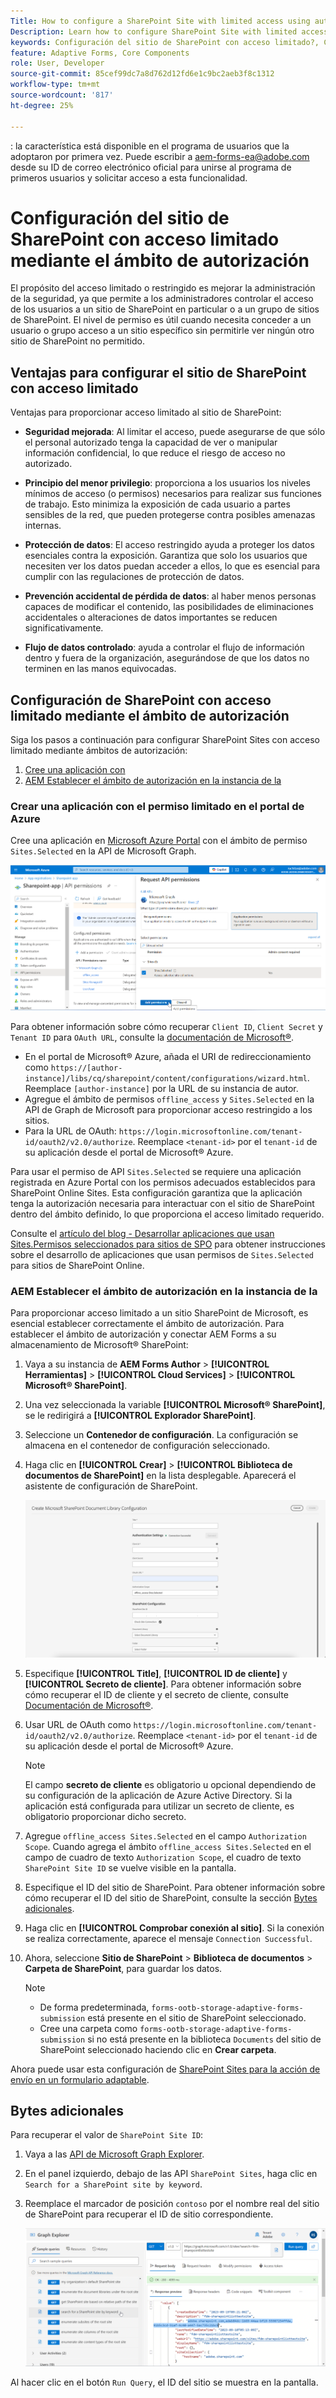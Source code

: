 ```yaml
---
Title: How to configure a SharePoint Site with limited access using authorization scope?
Description: Learn how to configure SharePoint Site with limited access using the authorization scope.
keywords: Configuración del sitio de SharePoint con acceso limitado?, Configuración de SharePoint con acceso limitado, Uso del ámbito de autorización para limitar el acceso al sitio de SharePoint.
feature: Adaptive Forms, Core Components
role: User, Developer
source-git-commit: 85cef99dc7a8d762d12fd6e1c9bc2aeb3f8c1312
workflow-type: tm+mt
source-wordcount: '817'
ht-degree: 25%

---
```



<span class="preview">: la característica está disponible en el programa de usuarios que la adoptaron por primera vez. Puede escribir a aem-forms-ea@adobe.com desde su ID de correo electrónico oficial para unirse al programa de primeros usuarios y solicitar acceso a esta funcionalidad. </span>

# Configuración del sitio de SharePoint con acceso limitado mediante el ámbito de autorización

El propósito del acceso limitado o restringido es mejorar la administración de la seguridad, ya que permite a los administradores controlar el acceso de los usuarios a un sitio de SharePoint en particular o a un grupo de sitios de SharePoint. El nivel de permiso es útil cuando necesita conceder a un usuario o grupo acceso a un sitio específico sin permitirle ver ningún otro sitio de SharePoint no permitido.

## Ventajas para configurar el sitio de SharePoint con acceso limitado

Ventajas para proporcionar acceso limitado al sitio de SharePoint:

* **Seguridad mejorada**: Al limitar el acceso, puede asegurarse de que sólo el personal autorizado tenga la capacidad de ver o manipular información confidencial, lo que reduce el riesgo de acceso no autorizado.

* **Principio del menor privilegio**: proporciona a los usuarios los niveles mínimos de acceso (o permisos) necesarios para realizar sus funciones de trabajo. Esto minimiza la exposición de cada usuario a partes sensibles de la red, que pueden protegerse contra posibles amenazas internas.

* **Protección de datos**: El acceso restringido ayuda a proteger los datos esenciales contra la exposición. Garantiza que solo los usuarios que necesiten ver los datos puedan acceder a ellos, lo que es esencial para cumplir con las regulaciones de protección de datos.

* **Prevención accidental de pérdida de datos**: al haber menos personas capaces de modificar el contenido, las posibilidades de eliminaciones accidentales o alteraciones de datos importantes se reducen significativamente.

* **Flujo de datos controlado**: ayuda a controlar el flujo de información dentro y fuera de la organización, asegurándose de que los datos no terminen en las manos equivocadas.

## Configuración de SharePoint con acceso limitado mediante el ámbito de autorización

Siga los pasos a continuación para configurar SharePoint Sites con acceso limitado mediante ámbitos de autorización:

1. [Cree una aplicación con ](#create-an-application-with-the-limited-permission-in-the-azure-portal)
1. [AEM Establecer el ámbito de autorización en la instancia de la](#set-the-authorization-scope-at-aem-instance)

### Crear una aplicación con el permiso limitado en el portal de Azure

Cree una aplicación en [Microsoft Azure Portal](https://portal.azure.com/#home) con el ámbito de permiso `Sites.Selected` en la API de Microsoft Graph.

![Sitio seleccionado de SharePoint](/help/forms/assets/sharepoint-selected-site.png)

Para obtener información sobre cómo recuperar `Client ID`, `Client Secret` y `Tenant ID` para `OAuth URL`, consulte la [documentación de Microsoft®](https://learn.microsoft.com/es-es/graph/auth-register-app-v2).
* En el portal de Microsoft® Azure, añada el URI de redireccionamiento como `https://[author-instance]/libs/cq/sharepoint/content/configurations/wizard.html`. Reemplace `[author-instance]` por la URL de su instancia de autor.
* Agregue el ámbito de permisos `offline_access` y `Sites.Selected` en la API de Graph de Microsoft para proporcionar acceso restringido a los sitios.
* Para la URL de OAuth: `https://login.microsoftonline.com/tenant-id/oauth2/v2.0/authorize`. Reemplace `<tenant-id>` por el `tenant-id` de su aplicación desde el portal de Microsoft® Azure.

Para usar el permiso de API `Sites.Selected` se requiere una aplicación registrada en Azure Portal con los permisos adecuados establecidos para SharePoint Online Sites. Esta configuración garantiza que la aplicación tenga la autorización necesaria para interactuar con el sitio de SharePoint dentro del ámbito definido, lo que proporciona el acceso limitado requerido.

Consulte el [artículo del blog - Desarrollar aplicaciones que usan Sites.Permisos seleccionados para sitios de SPO](https://techcommunity.microsoft.com/t5/microsoft-sharepoint-blog/develop-applications-that-use-sites-selected-permissions-for-spo/ba-p/3790476) para obtener instrucciones sobre el desarrollo de aplicaciones que usan permisos de `Sites.Selected` para sitios de SharePoint Online.

### AEM Establecer el ámbito de autorización en la instancia de la

Para proporcionar acceso limitado a un sitio SharePoint de Microsoft, es esencial establecer correctamente el ámbito de autorización. Para establecer el ámbito de autorización y conectar AEM Forms a su almacenamiento de Microsoft® SharePoint:

1. Vaya a su instancia de **AEM Forms Author** > **[!UICONTROL Herramientas]** > **[!UICONTROL Cloud Services]** >  **[!UICONTROL Microsoft® SharePoint]**.
1. Una vez seleccionada la variable **[!UICONTROL Microsoft® SharePoint]**, se le redirigirá a **[!UICONTROL Explorador SharePoint]**.
1. Seleccione un **Contenedor de configuración**. La configuración se almacena en el contenedor de configuración seleccionado.
1. Haga clic en **[!UICONTROL Crear]** > **[!UICONTROL Biblioteca de documentos de SharePoint]** en la lista desplegable. Aparecerá el asistente de configuración de SharePoint.

   ![Acceso limitado al sitio de SharePoint](/help/forms/assets/sharepoint-doc-library-limited-scopes.png)

1. Especifique **[!UICONTROL Title]**, **[!UICONTROL ID de cliente]** y **[!UICONTROL Secreto de cliente]**. Para obtener información sobre cómo recuperar el ID de cliente y el secreto de cliente, consulte [Documentación de Microsoft®](https://learn.microsoft.com/es-es/graph/auth-register-app-v2).

1. Usar URL de OAuth como `https://login.microsoftonline.com/tenant-id/oauth2/v2.0/authorize`. Reemplace `<tenant-id>` por el `tenant-id` de su aplicación desde el portal de Microsoft® Azure.

   >[!NOTE]
   >
   > El campo **secreto de cliente** es obligatorio u opcional dependiendo de su configuración de la aplicación de Azure Active Directory. Si la aplicación está configurada para utilizar un secreto de cliente, es obligatorio proporcionar dicho secreto.

1. Agregue `offline_access Sites.Selected` en el campo `Authorization Scope`. Cuando agrega el ámbito `offline_access Sites.Selected` en el campo de cuadro de texto `Authorization Scope`, el cuadro de texto `SharePoint Site ID` se vuelve visible en la pantalla.

1. Especifique el ID del sitio de SharePoint. Para obtener información sobre cómo recuperar el ID del sitio de SharePoint, consulte la sección [Bytes adicionales](#extra-bytes).

1. Haga clic en **[!UICONTROL Comprobar conexión al sitio]**. Si la conexión se realiza correctamente, aparece el mensaje `Connection Successful`.

1. Ahora, seleccione **Sitio de SharePoint** > **Biblioteca de documentos** > **Carpeta de SharePoint**, para guardar los datos.

   >[!NOTE]
   >
   >* De forma predeterminada, `forms-ootb-storage-adaptive-forms-submission` está presente en el sitio de SharePoint seleccionado.
   >* Cree una carpeta como `forms-ootb-storage-adaptive-forms-submission` si no está presente en la biblioteca `Documents` del sitio de SharePoint seleccionado haciendo clic en **Crear carpeta**.

Ahora puede usar esta configuración de [SharePoint Sites para la acción de envío en un formulario adaptable](/help/forms/configure-submit-action-sharepoint.md#use-sharepoint-document-library-configuration-in-an-adaptive-form-use-sharepoint-configuartion-in-af).

## Bytes adicionales

Para recuperar el valor de `SharePoint Site ID`:
1. Vaya a las [API de Microsoft Graph Explorer](https://developer.microsoft.com/en-us/graph/graph-explorer).
1. En el panel izquierdo, debajo de las API `SharePoint Sites`, haga clic en `Search for a SharePoint site by keyword`.
1. Reemplace el marcador de posición `contoso` por el nombre real del sitio de SharePoint para recuperar el ID de sitio correspondiente.

   ![ID. de biblioteca de documentos de SharePoint](/help/forms/assets/sharepoint-site-id.png)

Al hacer clic en el botón `Run Query`, el ID del sitio se muestra en la pantalla.